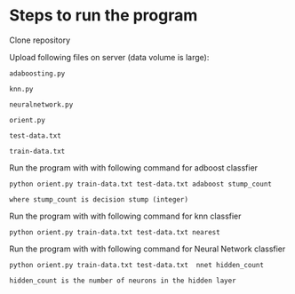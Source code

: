# Steps to run the program


Clone repository

Upload following files on server (data volume is large):
    
    adaboosting.py
    
    knn.py
    
    neuralnetwork.py
    
    orient.py
    
    test-data.txt
    
    train-data.txt
    

Run the program with with following command for adboost classfier
  
    
    python orient.py train-data.txt test-data.txt adaboost stump_count
    
    where stump_count is decision stump (integer)

Run the program with with following command for knn classfier
  
    
    python orient.py train-data.txt test-data.txt nearest
  
Run the program with with following command for Neural Network classfier
  
    
    python orient.py train-data.txt test-data.txt  nnet hidden_count
    
    hidden_count is the number of neurons in the hidden layer
  

    
    
    
